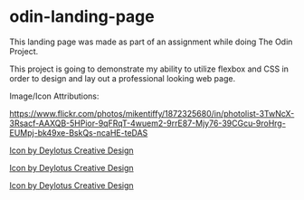 # odin-landing-page

This landing page was made as part of an assignment while doing The Odin Project.

This project is going to demonstrate my ability to utilize flexbox and CSS in order to design and lay out a professional looking web page.





Image/Icon Attributions:

https://www.flickr.com/photos/mikentiffy/1872325680/in/photolist-3TwNcX-3Rsacf-AAXQB-5HPior-9qFRqT-4wuem2-9rrE87-Mjy76-39CGcu-9roHrg-EUMpj-bk49xe-BskQs-ncaHE-teDAS

<a href="https://www.freepik.com/icon/analysis_5758099#fromView=search&term=rising+stock&page=1&position=0&track=ais">Icon by Deylotus Creative Design</a>

<a href="https://www.freepik.com/icon/charity_7220902#fromView=search&term=crypto&page=1&position=15&track=ais">Icon by Deylotus Creative Design</a>

<a href="https://www.freepik.com/icon/cloud-computing_6142317#fromView=search&term=cloud&page=1&position=1&track=ais">Icon by Deylotus Creative Design</a>